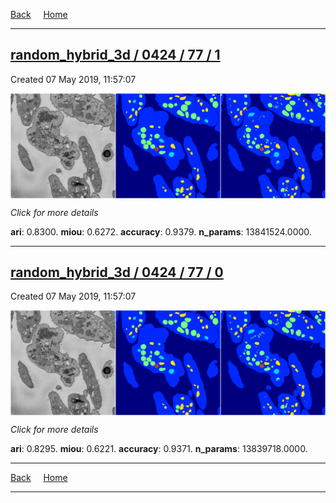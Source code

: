 
[Back](..)&nbsp;&nbsp;&nbsp;&nbsp;&nbsp;[Home](https://leapmanlab.github.io/snapshots)

---

<div class="summary"><a href="1"><h2>random_hybrid_3d / 0424 / 77 / 1</h2></a><p>Created 07 May 2019, 11:57:07
</p><a href="1"><img src="1/media/summary.png" align="center"></a><p>
<i>Click for more details</i>
</p></div>

**ari**: 0.8300. **miou**: 0.6272. **accuracy**: 0.9379. **n_params**: 13841524.0000. 

---

<div class="summary"><a href="0"><h2>random_hybrid_3d / 0424 / 77 / 0</h2></a><p>Created 07 May 2019, 11:57:07
</p><a href="0"><img src="0/media/summary.png" align="center"></a><p>
<i>Click for more details</i>
</p></div>

**ari**: 0.8295. **miou**: 0.6221. **accuracy**: 0.9371. **n_params**: 13839718.0000. 

---

[Back](..)&nbsp;&nbsp;&nbsp;&nbsp;&nbsp;[Home](https://leapmanlab.github.io/snapshots)

---